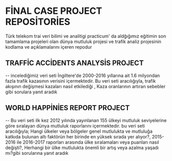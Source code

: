 # FİNAL CASE PROJECT REPOSİTORİES
Türk telekom trai veri bilimi ve analitigi practicum' da aldğığımız eğitimin son tamamlama projeleri olan dünya mutluluk projesi ve trafik analiz projesinin kodlama ve açıklamalarını içeren repodur 

## TRAFFİC ACCİDENTS ANALYSİS PROJECT
-- incelediğimiz veri seti İngiltere'de 2000-2016 yıllarına ait 1.6 milyondan fazla trafik kazasının verisini içermektedir. Bu veri seti aracılığıyla, trafik akışının değişmesi kazaları nasıl etkilediği , Kaza oranlarının artıran sebebler gibi sorulara yanıt aradık

## WORLD HAPPİNİES REPORT PROJECT
-- Bu veri seti ilk kez 2012 yılında yayınlanan 155 ülkeyi mutluluk seviyelerine göre sıralayan dünya mutluluk raporlarını içermektedir. bu veri seti aracılığıyla; Hangi ülkeler veya bölgeler genel mutlulukta ve mutluluğa katkıda bulunan altı faktörün her birinde en yüksek sırada yer alıyor?, 2015-2016 ile 2016-2017 raporları arasında ülke sıralamaları veya puanları nasıl değişti?, Herhangi bir ülke mutlulukta önemli bir artış veya azalma yaşadı mı?gibi sorularına yanıt aradık 
